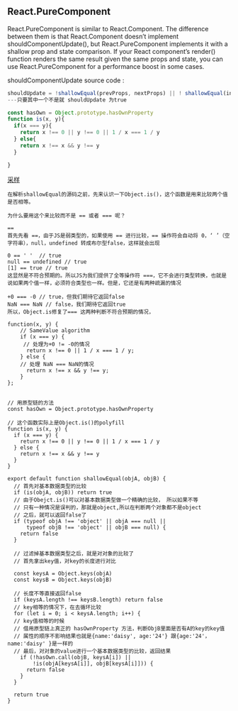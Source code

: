 ## React.PureComponent
React.PureComponent is similar to React.Component. The difference between them is that React.Component doesn’t implement shouldComponentUpdate(), but React.PureComponent implements it with a shallow prop and state comparison.
If your React component’s render() function renders the same result given the same props and state, you can use React.PureComponent for a performance boost in some cases.

shouldComponentUpdate source code :
```javascript
shouldUpdate = !shallowEqual(prevProps, nextProps) || ! shallowEqual(inst.state, nextState);
---只要其中一个不是就 shouldUpdate 为true
```

```javascript
const hasOwn = Object.prototype.hasOwnProperty
function is(x, y){
  if(x === y){
    return x !== 0 || y !== 0 || 1 / x === 1 / y
  } else{
    return x !== x && y !== y
  }

}


```
[采样](https://www.imweb.io/topic/598973c2c72aa8db35d2e291)

```
在解析shallowEqual的源码之前，先来认识一下Object.is()，这个函数是用来比较两个值是否相等。

为什么要用这个来比较而不是 == 或者 === 呢？

==
首先先看 ==，由于JS是弱类型的，如果使用 == 进行比较，== 操作符会自动将 0，‘ ’（空字符串），null，undefined 转成布尔型false，这样就会出现

0 == ' '  // true
null == undefined // true
[1] == true // true
这显然是不符合预期的。所以JS为我们提供了全等操作符 ===，它不会进行类型转换，也就是说如果两个值一样，必须符合类型也一样。但是，它还是有两种疏漏的情况

+0 === -0 // true，但我们期待它返回false
NaN === NaN // false，我们期待它返回true
所以，Object.is修复了=== 这两种判断不符合预期的情况，

function(x, y) {
    // SameValue algorithm
    if (x === y) {
     // 处理为+0 != -0的情况
      return x !== 0 || 1 / x === 1 / y;
    } else {
    // 处理 NaN === NaN的情况
      return x !== x && y !== y;
    }
};


// 用原型链的方法
const hasOwn = Object.prototype.hasOwnProperty

// 这个函数实际上是Object.is()的polyfill
function is(x, y) {
  if (x === y) {
    return x !== 0 || y !== 0 || 1 / x === 1 / y
  } else {
    return x !== x && y !== y
  }
}

export default function shallowEqual(objA, objB) {
  // 首先对基本数据类型的比较
  if (is(objA, objB)) return true
  // 由于Obejct.is()可以对基本数据类型做一个精确的比较， 所以如果不等
  // 只有一种情况是误判的，那就是object,所以在判断两个对象都不是object
  // 之后，就可以返回false了
  if (typeof objA !== 'object' || objA === null ||
      typeof objB !== 'object' || objB === null) {
    return false
  }

  // 过滤掉基本数据类型之后，就是对对象的比较了
  // 首先拿出key值，对key的长度进行对比

  const keysA = Object.keys(objA)
  const keysB = Object.keys(objB)

  // 长度不等直接返回false
  if (keysA.length !== keysB.length) return false
  // key相等的情况下，在去循环比较
  for (let i = 0; i < keysA.length; i++) {
  // key值相等的时候
  // 借用原型链上真正的 hasOwnProperty 方法，判断ObjB里面是否有A的key的key值
  // 属性的顺序不影响结果也就是{name:'daisy', age:'24'} 跟{age:'24'，name:'daisy' }是一样的
  // 最后，对对象的value进行一个基本数据类型的比较，返回结果
    if (!hasOwn.call(objB, keysA[i]) ||
        !is(objA[keysA[i]], objB[keysA[i]])) {
      return false
    }
  }

  return true
}
```
